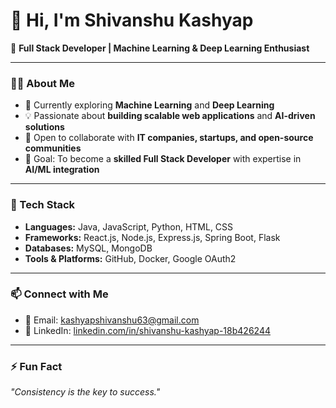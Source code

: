 # 👋 Hi, I'm Shivanshu Kashyap  

🚀 **Full Stack Developer | Machine Learning & Deep Learning Enthusiast**  

---

### 👨‍💻 About Me  
- 🔭 Currently exploring **Machine Learning** and **Deep Learning**  
- 💡 Passionate about **building scalable web applications** and **AI-driven solutions**  
- 🤝 Open to collaborate with **IT companies, startups, and open-source communities**  
- 🎯 Goal: To become a **skilled Full Stack Developer** with expertise in **AI/ML integration**  

---

### 🔧 Tech Stack  
- **Languages:** Java, JavaScript, Python, HTML, CSS  
- **Frameworks:** React.js, Node.js, Express.js, Spring Boot, Flask  
- **Databases:** MySQL, MongoDB  
- **Tools & Platforms:** GitHub, Docker, Google OAuth2  

---

### 📫 Connect with Me  
- 📧 Email: [kashyapshivanshu63@gmail.com](mailto:kashyapshivanshu63@gmail.com)  
- 💼 LinkedIn: [linkedin.com/in/shivanshu-kashyap-18b426244](https://www.linkedin.com/in/shivanshu-kashyap-18b426244/)  

---

### ⚡ Fun Fact  
_"Consistency is the key to success."_  


<!---
shivanshu-kashyap-09/shivanshu-kashyap-09 is a ✨ special ✨ repository because its `README.md` (this file) appears on your GitHub profile.
You can click the Preview link to take a look at your changes.
--->
